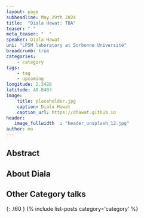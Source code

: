 ```yaml
---
layout: page
subheadline: May 29th 2024
title:  "Diala Hawat: TBA"
teaser: " "
meta_teaser: "  "
speaker: Diala Hawat
uni: "LPSM laboratory at Sorbonne Université"
breadcrumb: true 
categories:
    - category 
tags:
    - tag 
    - upcoming
longitude: 2.3428
latitude: 48.8483
image:
    title: placeholder.jpg 
    caption: Diala Hawat
    caption_url: https://dhawat.github.io
header:
   image_fullwidth  : "header_unsplash_12.jpg"
author: mo
---
```


## Abstract


## About Diala


## Other Category talks
{: .t60 }
{% include list-posts category='category' %}
